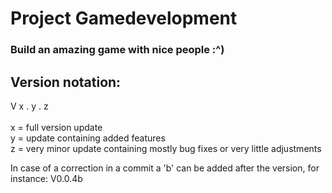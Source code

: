 # Project Gamedevelopment #
### Build an amazing game with nice people :^) ###

## Version notation: ##
V x . y . z <br>
<br>
x = full version update <br>
y = update containing added features <br>
z = very minor update containing mostly bug fixes or very little adjustments <br>

In case of a correction in a commit a 'b' can be added after the version, for instance: V0.0.4b
